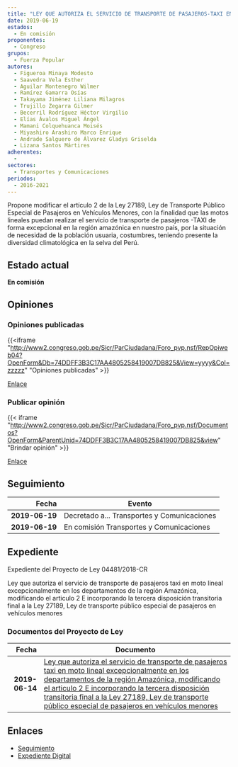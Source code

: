 ```yaml
---
title: "LEY QUE AUTORIZA EL SERVICIO DE TRANSPORTE DE PASAJEROS-TAXI EN MOTO LINEAL EXCEPCIONALMENTE EN LOS DEPARTAMENTOS DE LA REGIÓN AMAZÓNICA, MODIFICANDO EL ARTÍCULO 2 E INCORPORANDO LA TERCERA DISPOSICIÓN TRANSITORIA FINAL A LA LEY 27189, LEY DE TRANSPORTE PÚBLICO ESPECIAL DE PASAJEROS EN VEHÍCULOS MENORES"
date: 2019-06-19
estados: 
  - En comisión
proponentes: 
  - Congreso
grupos: 
  - Fuerza Popular
autores: 
  - Figueroa Minaya Modesto
  - Saavedra Vela Esther
  - Aguilar Montenegro Wilmer
  - Ramírez Gamarra Osías
  - Takayama Jiménez Liliana Milagros
  - Trujillo Zegarra Gilmer
  - Becerril Rodríguez Héctor Virgilio
  - Elías Ávalos Miguel Ángel
  - Mamani Colquehuanca Moisés
  - Miyashiro Arashiro Marco Enrique
  - Andrade Salguero de Álvarez Gladys Griselda
  - Lizana Santos Mártires
adherentes: 
  - 
sectores: 
  - Transportes y Comunicaciones
periodos: 
  - 2016-2021
---
```


Propone modificar el artículo 2 de la Ley 27189, Ley de Transporte Público Especial de Pasajeros en Vehículos Menores, con la finalidad que las motos lineales puedan realizar el servicio de transporte de pasajeros -TAXI de forma excepcional en la región amazónica en nuestro pais, por la situación de necesidad de la población usuaria, costumbres, teniendo presente la diversidad climatológica en la selva del Perú.


## Estado actual

**En comisión**

## Opiniones

### Opiniones publicadas

{{<iframe "http://www2.congreso.gob.pe/Sicr/ParCiudadana/Foro_pvp.nsf/RepOpiweb04?OpenForm&Db=74DDFF3B3C17AA4805258419007DB825&View=yyyy&Col=zzzzz" "Opiniones publicadas" >}}

[Enlace](http://www2.congreso.gob.pe/Sicr/ParCiudadana/Foro_pvp.nsf/RepOpiweb04?OpenForm&Db=74DDFF3B3C17AA4805258419007DB825&View=yyyy&Col=zzzzz)
### Publicar opinión

{{< iframe "http://www2.congreso.gob.pe/Sicr/ParCiudadana/Foro_pvp.nsf/Documentos?OpenForm&ParentUnid=74DDFF3B3C17AA4805258419007DB825&view" "Brindar opinión" >}}

[Enlace](http://www2.congreso.gob.pe/Sicr/ParCiudadana/Foro_pvp.nsf/Documentos?OpenForm&ParentUnid=74DDFF3B3C17AA4805258419007DB825&view)

## Seguimiento

| Fecha | Evento |
|------:|--------|
| **2019-06-19** | Decretado a... Transportes y Comunicaciones|
| **2019-06-19** | En comisión Transportes y Comunicaciones|


## Expediente

Expediente del Proyecto de Ley 04481/2018-CR

Ley que autoriza el servicio de transporte de pasajeros taxi en moto lineal excepcionalmente en los departamentos de la región Amazónica, modificando el articulo 2 E incorporando la tercera disposición transitoria final a la Ley 27189, Ley de transporte público especial de pasajeros en vehículos menores


### Documentos del Proyecto de Ley

| Fecha | Documento |
|------:|--------|
| **2019-06-14** | [Ley que autoriza el servicio de transporte de pasajeros taxi en moto lineal excepcionalmente en los departamentos de la región Amazónica, modificando el articulo 2 E incorporando la tercera disposición transitoria final a la Ley 27189, Ley de transporte público especial de pasajeros en vehículos menores](http://www.leyes.congreso.gob.pe/Documentos/2016_2021/Proyectos_de_Ley_y_de_Resoluciones_Legislativas/PL0448120190614.pdf) |

## Enlaces 

- [Seguimiento](http://www2.congreso.gob.pe/Sicr/TraDocEstProc/CLProLey2016.nsf/f7fff46988ca05b1052578e100829cc7/8faa5476e0c965520525841900806238?OpenDocument)
- [Expediente Digital](http://www2.congreso.gob.pe/Sicr/TraDocEstProc/CLProLey2016.nsf/f7fff46988ca05b1052578e100829cc7/8faa5476e0c965520525841900806238?OpenDocument&Click=05257FB7005EB655.eb71d0cf91d8294e05256cdf006b5706/$Body/0.1C6C)
